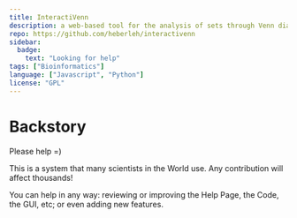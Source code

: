 ```yaml
---
title: InteractiVenn
description: a web-based tool for the analysis of sets through Venn diagrams
repo: https://github.com/heberleh/interactivenn
sidebar:
  badge:
    text: "Looking for help"
tags: ["Bioinformatics"]
language: ["Javascript", "Python"]
license: "GPL"
---
```


# Backstory

Please help =)

This is a system that many scientists in the World use. Any contribution will affect thousands!

You can help in any way: reviewing or improving the Help Page, the Code, the GUI, etc; or even adding new features.
